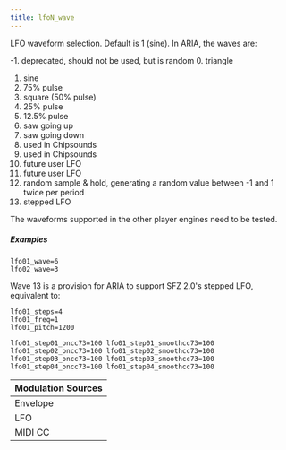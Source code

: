 ```yaml
---
title: lfoN_wave
---
```

LFO waveform selection. Default is 1 (sine). In ARIA, the waves are:

-1. deprecated, should not be used, but is random
0. triangle
1. sine
2. 75% pulse
3. square (50% pulse)
4. 25% pulse
5. 12.5% pulse
6. saw going up
7. saw going down
8. used in Chipsounds
9. used in Chipsounds
10. future user LFO
11. future user LFO
12. random sample & hold, generating a random value between -1 and 1 twice per period
13. stepped LFO

The waveforms supported in the other player engines need to be tested.

##### Examples

```
lfo01_wave=6
lfo02_wave=3
```

Wave 13 is a provision for ARIA to support SFZ 2.0's stepped LFO, equivalent to:

```
lfo01_steps=4
lfo01_freq=1
lfo01_pitch=1200

lfo01_step01_oncc73=100 lfo01_step01_smoothcc73=100
lfo01_step02_oncc73=100 lfo01_step02_smoothcc73=100
lfo01_step03_oncc73=100 lfo01_step03_smoothcc73=100
lfo01_step04_oncc73=100 lfo01_step04_smoothcc73=100
```

| Modulation Sources
|           ---
| Envelope | X |
| LFO      | X |
| MIDI CC  | ✓ | lfoN_wave_onccX
